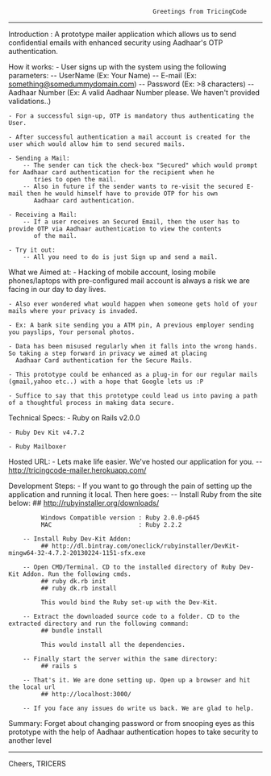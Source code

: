 
											Greetings from TricingCode

--------------------------------------------------------------------------------------------------------------------------------

Introduction :
	A prototype mailer application which allows us to send confidential emails with enhanced security using Aadhaar's OTP authentication.
	
	
How it works:
	- User signs up with the system using the following parameters: 
		-- UserName (Ex: Your Name)
		-- E-mail (Ex: something@somedummydomain.com)
		-- Password (Ex: >8 characters)
		-- Aadhaar Number (Ex: A valid Aadhaar Number please. We haven't provided validations..)
		
	- For a successful sign-up, OTP is mandatory thus authenticating the User.
	
	- After successful authentication a mail account is created for the user which would allow him to send secured mails.
	
	- Sending a Mail:
		-- The sender can tick the check-box "Secured" which would prompt for Aadhaar card authentication for the recipient when he
		   tries to open the mail.
		-- Also in future if the sender wants to re-visit the secured E-mail then he would himself have to provide OTP for his own 
		   Aadhaar card authentication.
	
	- Receiving a Mail:
		-- If a user receives an Secured Email, then the user has to provide OTP via Aadhaar authentication to view the contents
		   of the mail.
		   
	- Try it out:
		-- All you need to do is just Sign up and send a mail.
		
		
What we Aimed at:
	- Hacking of mobile account, losing mobile phones/laptops with pre-configured mail account is always a risk we are facing 
	  in our day to day lives.
	  
	- Also ever wondered what would happen when someone gets hold of your mails where your privacy is invaded.
	
	- Ex: A bank site sending you a ATM pin, A previous employer sending you payslips, Your personal photos.
	
	- Data has been misused regularly when it falls into the wrong hands. So taking a step forward in privacy we aimed at placing 
	  Aadhaar Card authentication for the Secure Mails.
	  
	- This prototype could be enhanced as a plug-in for our regular mails (gmail,yahoo etc..) with a hope that Google lets us :P
	
	- Suffice to say that this prototype could lead us into paving a path of a thoughtful process in making data secure.

	
Technical Specs:
	- Ruby on Rails v2.0.0
	
	- Ruby Dev Kit v4.7.2

	- Ruby Mailboxer 
	
Hosted URL:
	- Lets make life easier. We've hosted our application for you.
		-- http://tricingcode-mailer.herokuapp.com/
		

Development Steps:
	- If you want to go through the pain of setting up the application and running it local. Then here goes:
		-- Install Ruby from the site below:
			 ## http://rubyinstaller.org/downloads/
			 
			 Windows Compatible version : Ruby 2.0.0-p645
			 MAC						: Ruby 2.2.2
			 
		-- Install Ruby Dev-Kit Addon:
			 ## http://dl.bintray.com/oneclick/rubyinstaller/DevKit-mingw64-32-4.7.2-20130224-1151-sfx.exe
			 
		-- Open CMD/Terminal. CD to the installed directory of Ruby Dev-Kit Addon. Run the following cmds.
			 ## ruby dk.rb init
			 ## ruby dk.rb install
			 
			 This would bind the Ruby set-up with the Dev-Kit.
			 
		-- Extract the downloaded source code to a folder. CD to the extracted directory and run the following command:
			 ## bundle install
			 
			 This would install all the dependencies.
			 
		-- Finally start the server within the same directory:
			 ## rails s 
			 
		-- That's it. We are done setting up. Open up a browser and hit the local url
			 ## http://localhost:3000/
			 
		-- If you face any issues do write us back. We are glad to help.
		
		
Summary:
	Forget about changing password or from snooping eyes as this prototype with the help of Aadhaar authentication hopes to take security to another level


--------------------------------------------------------------------------------------------------------------------------------

Cheers,
	TRICERS
		   